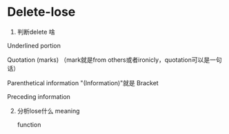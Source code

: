 # Delete-lose

1. 判断delete 啥

Underlined portion

Quotation (marks) （mark就是from others或者ironicly，quotation可以是一句话）

Parenthetical information "(Information)"就是 Bracket 

Preceding information

2. 分析lose什么 meaning

   function